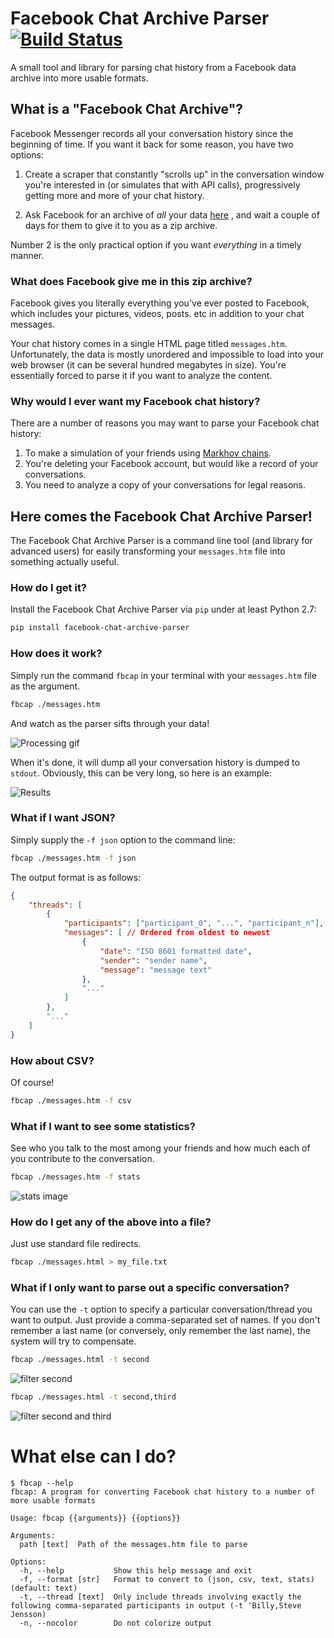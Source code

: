 # Facebook Chat Archive Parser [![Build Status](https://travis-ci.org/ownaginatious/fbchat-archive-parser.svg?branch=master)](https://travis-ci.org/ownaginatious/fbchat-archive-parser)
A small tool and library for parsing chat history from a Facebook data archive into more usable formats.

## What is a "Facebook Chat Archive"?

Facebook Messenger records all your conversation history since the beginning of time. If you want it back for some reason, you have two options:

1. Create a scraper that constantly "scrolls up" in the conversation window you're interested in (or simulates that with API calls), progressively getting more and more of your chat history.

2. Ask Facebook for an archive of *all* your data [here](https://www.facebook.com/dyi) , and wait a couple of days for them to give it to you as a zip archive.

Number 2 is the only practical option if you want *everything* in a timely manner.

### What does Facebook give me in this zip archive?

Facebook gives you literally everything you've ever posted to Facebook, which includes your pictures, videos, posts. etc in addition to your chat messages.

Your chat history comes in a single HTML page titled `messages.htm`. Unfortunately, the data is mostly unordered and impossible to load into your web browser (it can be several hundred megabytes in size). You're essentially forced to parse it if you want to analyze the content.

### Why would I ever want my Facebook chat history?

There are a number of reasons you may want to parse your Facebook chat history:

1. To make a simulation of your friends using [Markhov chains](https://en.wikipedia.org/wiki/Markov_chain).
2. You're deleting your Facebook account, but would like a record of your conversations.
3. You need to analyze a copy of your conversations for legal reasons.

## Here comes the Facebook Chat Archive Parser!

The Facebook Chat Archive Parser is a command line tool (and library for advanced users) for easily transforming your `messages.htm` file into something actually useful.

### How do I get it?
Install the Facebook Chat Archive Parser via `pip` under at least Python 2.7:
```bash
pip install facebook-chat-archive-parser
```

### How does it work?
Simply run the command `fbcap` in your terminal with your `messages.htm` file as the argument.

```bash
fbcap ./messages.htm
```

And watch as the parser sifts through your data!

![Processing gif](https://zippy.gfycat.com/VariableAlarmedGander.gif)

When it's done, it will dump all your conversation history is dumped to `stdout`. Obviously, this can be very long, so here is an example:

![Results](http://imgur.com/pXnGJFs.png)

### What if I want JSON?

Simply supply the `-f json` option to the command line:

```bash
fbcap ./messages.htm -f json
```

The output format is as follows:

```json
{
    "threads": [
    	{
            "participants": ["participant_0", "...", "participant_n"],
            "messages": [ // Ordered from oldest to newest
                {
                    "date": "ISO 8601 formatted date",
                    "sender": "sender name",
                    "message": "message text"
                },
                "..."
            ]
        },
        "..."
    ]
}
```

### How about CSV?

Of course!

```bash
fbcap ./messages.htm -f csv
```

### What if I want to see some statistics?

See who you talk to the most among your friends and how much each of you contribute to the conversation.

```bash
fbcap ./messages.htm -f stats
```
![stats image](http://www.ultraimg.com/images/ScreenShot2016-01-25at1.27.57PM.png)

### How do I get any of the above into a file?

Just use standard file redirects.

```bash
fbcap ./messages.html > my_file.txt
```

### What if I only want to parse out a specific conversation?

You can use the `-t` option to specify a particular conversation/thread you want to output. Just provide a comma-separated set of names. If you don't remember a last name (or conversely, only remember the last name), the system will try to compensate.

```bash
fbcap ./messages.html -t second
```
![filter second](http://www.ultraimg.com/images/ScreenShot2016-01-25at1.43.25PM.png)

```bash
fbcap ./messages.html -t second,third
```
![filter second and third](http://www.ultraimg.com/images/ScreenShot2016-01-25at1.43.33PM.png)

# What else can I do?
```
$ fbcap --help
fbcap: A program for converting Facebook chat history to a number of more usable formats

Usage: fbcap {{arguments}} {{options}}

Arguments:
  path [text]  Path of the messages.htm file to parse

Options:
  -h, --help           Show this help message and exit
  -f, --format [str]   Format to convert to (json, csv, text, stats) (default: text)
  -t, --thread [text]  Only include threads involving exactly the following comma-separated participants in output (-t 'Billy,Steve Jensson)
  -n, --nocolor        Do not colorize output
```